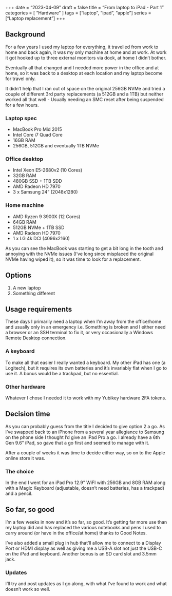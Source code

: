 +++
date = “2023-04-09”
draft = false
title = “From laptop to iPad - Part 1”
categories = [ “Hardware” ]
tags = [“laptop”, “ipad”, “apple”]
series = [“Laptop replacement”]
+++

## Background

For a few years I used my laptop for everything, it travelled from work to home and back again, it was my only machine at home and at work.  At work it got hooked up to three external monitors via dock, at home I didn’t bother.

Eventually all that changed and I needed more power in the office and at home, so it was back to a desktop at each location and my laptop become for travel only.

It didn’t help that I ran out of space on the original 256GB NVMe and tried a couple of different 3rd party replacements (a 512GB and a 1TB) but neither worked all that well - Usually needing an SMC reset after being suspended for a few hours.

### Laptop spec

 * MacBook Pro Mid 2015
 * Intel Core i7 Quad Core
 * 16GB RAM
 * 256GB, 512GB and eventually 1TB NVMe

### Office desktop

 * Intel Xeon E5-2680v2 (10 Cores)
 * 32GB RAM
 * 480GB SSD + 1TB SDD
 * AMD Radeon HD 7970
 * 3 x Samsung 24” (2048x1280)

### Home machine

 * AMD Ryzen 9 3900X (12 Cores)
 * 64GB RAM
 * 512GB NVMe + 1TB SSD
 * AMD Radeon HD 7970
 * 1 x LG 4k DCI (4096x2160)

As you can see the MacBook was starting to get a bit long in the tooth and annoying with the NVMe issues (I’ve long since misplaced the original NVMe having wiped it), so it was time to look for a replacement.
 
## Options
 
  1. A new laptop
  2. Something different
 
## Usage requirements
 
These days I primarily need a laptop when I’m away from the office/home and usually only in an emergency i.e. Something is broken and I either need a browser or an SSH terminal to fix it, or very occasionally a Windows Remote Desktop connection.

### A keyboard

To make all that easier I really wanted a keyboard.  My other iPad has one (a Logitech), but it requires its own batteries and it’s invariably flat when I go to use it.  A bonus would be a trackpad, but no essential.

### Other hardware

Whatever I chose I needed it to work with my Yubikey hardware 2FA tokens.

## Decision time

As you can probably guess from the title I decided to give option 2 a go.  As I’ve swapped back to an iPhone from a several year allegiance to Samsung on the phone side I thought I’d give an iPad Pro a go.  I already have a 6th Gen 9.6” iPad, so gave that a go first and seemed to manage with it.

After a couple of weeks it was time to decide either way, so on to the Apple online store it was.

### The choice

In the end I went for an iPad Pro 12.9” WiFI with 256GB and 8GB RAM along with a Magic Keyboard (adjustable, doesn’t need batteries, has a trackpad) and a pencil.

## So far, so good

I’m a few weeks in now and it’s so far, so good.  It’s getting far more use than my laptop did and has replaced the various notebooks and pens I used to carry around (or have in the office/at home) thanks to Good Notes.

I’ve also added a small plug in hub that’ll allow me to connect to a Display Port or HDMI display as well as giving me a USB-A slot not just the USB-C on the iPad and keyboard.  Another bonus is an SD card slot and 3.5mm jack.

### Updates

I’ll try and post updates as I go along, with what I’ve found to work and what doesn’t work so well.